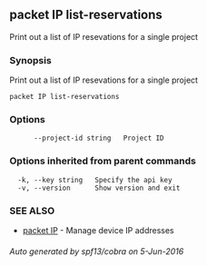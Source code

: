 ## packet IP list-reservations

Print out a list of IP resevations for a single project

### Synopsis


Print out a list of IP resevations for a single project

```
packet IP list-reservations
```

### Options

```
      --project-id string   Project ID
```

### Options inherited from parent commands

```
  -k, --key string   Specify the api key
  -v, --version      Show version and exit
```

### SEE ALSO
* [packet IP](packet_IP.md)	 - Manage device IP addresses

###### Auto generated by spf13/cobra on 5-Jun-2016
